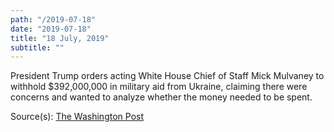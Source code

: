 ```yaml
---
path: "/2019-07-18"
date: "2019-07-18"
title: "18 July, 2019"
subtitle: ""
---
```


President Trump orders acting White House Chief of Staff Mick Mulvaney to withhold $392,000,000 in military aid from Ukraine, claiming there were concerns and wanted to analyze whether the money needed to be spent. 

<span class="sources">
Source(s): <a href="https://www.washingtonpost.com/national-security/trump-ordered-hold-on-military-aid-days-before-calling-ukrainian-president-officials-say/2019/09/23/df93a6ca-de38-11e9-8dc8-498eabc129a0_story.html" target="_blank">The Washington Post</a>
</span>
